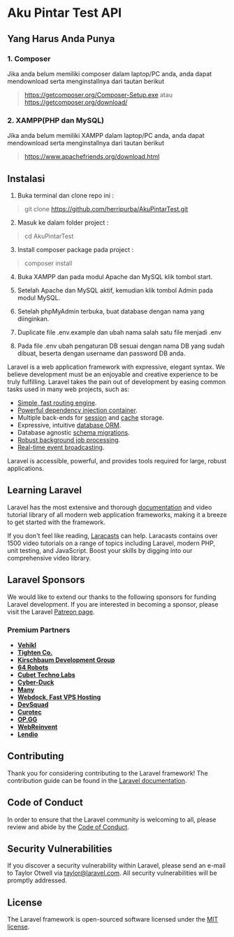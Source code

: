 # Aku Pintar Test API

## Yang Harus Anda Punya
### 1. Composer
Jika anda belum memiliki composer dalam laptop/PC anda, anda dapat mendownload serta menginstallnya dari tautan berikut
> https://getcomposer.org/Composer-Setup.exe 
atau
> https://getcomposer.org/download/
    
### 2. XAMPP(PHP dan MySQL)
Jika anda belum memiliki XAMPP dalam laptop/PC anda, anda dapat mendownload serta menginstallnya dari tautan berikut
> https://www.apachefriends.org/download.html


## Instalasi
1. Buka terminal dan clone repo ini :
> git clone https://github.com/herripurba/AkuPintarTest.git

2. Masuk ke dalam folder project :
> cd AkuPintarTest

3. Install composer package pada project :
> composer install

4. Buka XAMPP dan pada modul Apache dan MySQL klik tombol start.

5. Setelah Apache dan MySQL aktif, kemudian klik tombol Admin pada modul MySQL.

6. Setelah phpMyAdmin terbuka, buat database dengan nama yang diinginkan.

7. Duplicate file .env.example dan ubah nama salah satu file menjadi .env

8. Pada file .env ubah pengaturan DB sesuai dengan nama DB yang sudah dibuat, beserta dengan username dan password DB anda.

Laravel is a web application framework with expressive, elegant syntax. We believe development must be an enjoyable and creative experience to be truly fulfilling. Laravel takes the pain out of development by easing common tasks used in many web projects, such as:

- [Simple, fast routing engine](https://laravel.com/docs/routing).
- [Powerful dependency injection container](https://laravel.com/docs/container).
- Multiple back-ends for [session](https://laravel.com/docs/session) and [cache](https://laravel.com/docs/cache) storage.
- Expressive, intuitive [database ORM](https://laravel.com/docs/eloquent).
- Database agnostic [schema migrations](https://laravel.com/docs/migrations).
- [Robust background job processing](https://laravel.com/docs/queues).
- [Real-time event broadcasting](https://laravel.com/docs/broadcasting).

Laravel is accessible, powerful, and provides tools required for large, robust applications.

## Learning Laravel

Laravel has the most extensive and thorough [documentation](https://laravel.com/docs) and video tutorial library of all modern web application frameworks, making it a breeze to get started with the framework.

If you don't feel like reading, [Laracasts](https://laracasts.com) can help. Laracasts contains over 1500 video tutorials on a range of topics including Laravel, modern PHP, unit testing, and JavaScript. Boost your skills by digging into our comprehensive video library.

## Laravel Sponsors

We would like to extend our thanks to the following sponsors for funding Laravel development. If you are interested in becoming a sponsor, please visit the Laravel [Patreon page](https://patreon.com/taylorotwell).

### Premium Partners

- **[Vehikl](https://vehikl.com/)**
- **[Tighten Co.](https://tighten.co)**
- **[Kirschbaum Development Group](https://kirschbaumdevelopment.com)**
- **[64 Robots](https://64robots.com)**
- **[Cubet Techno Labs](https://cubettech.com)**
- **[Cyber-Duck](https://cyber-duck.co.uk)**
- **[Many](https://www.many.co.uk)**
- **[Webdock, Fast VPS Hosting](https://www.webdock.io/en)**
- **[DevSquad](https://devsquad.com)**
- **[Curotec](https://www.curotec.com/services/technologies/laravel/)**
- **[OP.GG](https://op.gg)**
- **[WebReinvent](https://webreinvent.com/?utm_source=laravel&utm_medium=github&utm_campaign=patreon-sponsors)**
- **[Lendio](https://lendio.com)**

## Contributing

Thank you for considering contributing to the Laravel framework! The contribution guide can be found in the [Laravel documentation](https://laravel.com/docs/contributions).

## Code of Conduct

In order to ensure that the Laravel community is welcoming to all, please review and abide by the [Code of Conduct](https://laravel.com/docs/contributions#code-of-conduct).

## Security Vulnerabilities

If you discover a security vulnerability within Laravel, please send an e-mail to Taylor Otwell via [taylor@laravel.com](mailto:taylor@laravel.com). All security vulnerabilities will be promptly addressed.

## License

The Laravel framework is open-sourced software licensed under the [MIT license](https://opensource.org/licenses/MIT).
